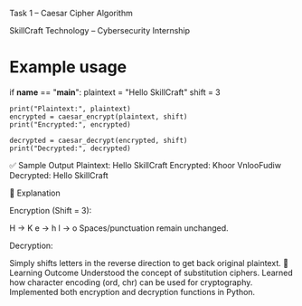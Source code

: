 Task 1 – Caesar Cipher Algorithm

SkillCraft Technology – Cybersecurity Internship

# Example usage
if __name__ == "__main__":
    plaintext = "Hello SkillCraft"
    shift = 3

    print("Plaintext:", plaintext)
    encrypted = caesar_encrypt(plaintext, shift)
    print("Encrypted:", encrypted)

    decrypted = caesar_decrypt(encrypted, shift)
    print("Decrypted:", decrypted)


✅ Sample Output
Plaintext: Hello SkillCraft
Encrypted: Khoor VnlooFudiw
Decrypted: Hello SkillCraft

📖 Explanation

Encryption (Shift = 3):

H → K
e → h
l → o
Spaces/punctuation remain unchanged.

Decryption:

Simply shifts letters in the reverse direction to get back original plaintext.
🔐 Learning Outcome
Understood the concept of substitution ciphers.
Learned how character encoding (ord, chr) can be used for cryptography.
Implemented both encryption and decryption functions in Python.
